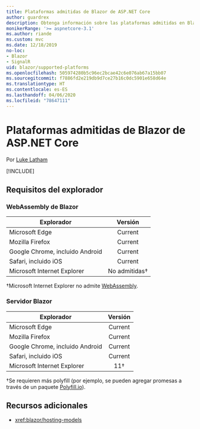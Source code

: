 ```yaml
---
title: Plataformas admitidas de Blazor de ASP.NET Core
author: guardrex
description: Obtenga información sobre las plataformas admitidas en Blazor de ASP.NET Core.
monikerRange: '>= aspnetcore-3.1'
ms.author: riande
ms.custom: mvc
ms.date: 12/18/2019
no-loc:
- Blazor
- SignalR
uid: blazor/supported-platforms
ms.openlocfilehash: 505974280b5c96ec2bcae42c6e076ab67a15bb07
ms.sourcegitcommit: f7886fd2e219db9d7ce27b16c0dc5901e658d64e
ms.translationtype: HT
ms.contentlocale: es-ES
ms.lasthandoff: 04/06/2020
ms.locfileid: "78647111"
---
```

# <a name="aspnet-core-blazor-supported-platforms"></a>Plataformas admitidas de Blazor de ASP.NET Core

Por [Luke Latham](https://github.com/guardrex)

[!INCLUDE[](~/includes/blazorwasm-preview-notice.md)]

## <a name="browser-requirements"></a>Requisitos del explorador

### <a name="blazor-webassembly"></a>WebAssembly de Blazor

| Explorador                          | Versión               |
| -------------------------------- | :-------------------: |
| Microsoft Edge                   | Current               |
| Mozilla Firefox                  | Current               |
| Google Chrome, incluido Android | Current               |
| Safari, incluido iOS            | Current               |
| Microsoft Internet Explorer      | No admitidas&dagger; |

&dagger;Microsoft Internet Explorer no admite [WebAssembly](https://webassembly.org).

### <a name="blazor-server"></a>Servidor Blazor

| Explorador                          | Versión    |
| -------------------------------- | :--------: |
| Microsoft Edge                   | Current    |
| Mozilla Firefox                  | Current    |
| Google Chrome, incluido Android | Current    |
| Safari, incluido iOS            | Current    |
| Microsoft Internet Explorer      | 11&dagger; |

&dagger;Se requieren más polyfill (por ejemplo, se pueden agregar promesas a través de un paquete [Polyfill.io](https://polyfill.io/v3/)).

## <a name="additional-resources"></a>Recursos adicionales

* <xref:blazor/hosting-models>
